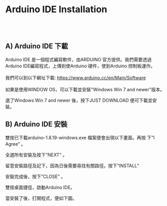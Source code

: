 
<h1>Arduino IDE Installation</h1>
<br><br>
<h2>A) Arduino IDE 下載</h2>
Arduino IDE 是一個程式編寫軟件，由ARDUINO 官方提供。我們需要透過Arduino IDE編寫程式，上傳到使Arduino 硬件，使到Arduino 控制板運作。
<br><br>我們可以到以下網址下載: <a href="https://www.arduino.cc/en/Main/Software" target="_blank">https://www.arduino.cc/en/Main/Software</a>
<br><br>
如果是使用WINDOW OS，可以下載並安裝"Windows Win 7 and newer"版本。

選了Windows Win 7 and newer 後，按下JUST DOWNLOAD 便可下載並安
裝。

<h2>B) Arduino IDE 安裝</h2>
雙按已下載arduino-1.8.19-windows.exe 檔案便會出現以下畫面。再按
下”I Agree” 。

全選所有安裝及按下”NEXT” 。

留意安裝路徑及記下，因為日後需要尋找有關路徑。按下”INSTALL”

安裝完成後，按下”CLOSE” 。

雙按桌面捷徑，啟動Arduino IDE。

當安裝了後，打開程式，便如下圖。
